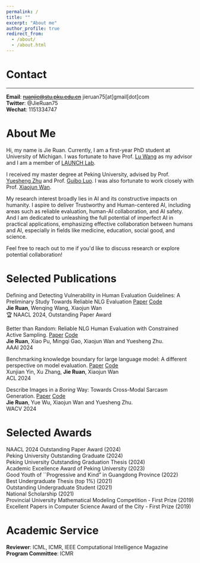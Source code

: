 ```yaml
---
permalink: /
title: ""
excerpt: "About me"
author_profile: true
redirect_from: 
  - /about/
  - /about.html
---
```


# Contact
-------
**Email**: ~~ruanjie@stu.pku.edu.cn~~ jieruan75[at]gmail[dot]com  
**Twitter**: @JieRuan75  
**Wechat**: 1151334747  

# About Me

Hi, my name is Jie Ruan. Currently, I am a first-year PhD student at University of Michigan. I was fortunate to have Prof. [Lu Wang](https://web.eecs.umich.edu/~wangluxy/) as my advisor and I am a member of [LAUNCH Lab](https://launch.eecs.umich.edu/). 

<!-- I received my master degree at Peking University, advised by Prof. Yuesheng Zhu, Prof Xiaojun Wan and Prof. Guibo Luo.-->

I received my master degree at Peking University, advised by Prof. [Yuesheng Zhu](https://scholar.google.com/citations?user=HBp_nuAAAAAJ&hl=zh-CN) and Prof. [Guibo Luo](https://scholar.google.com/citations?user=kUIPmL4AAAAJ&hl=zh-CN&oi=ao). I was also fortunate to work closely with Prof. [Xiaojun Wan](https://scholar.google.com/citations?user=lTTeBdkAAAAJ&hl=zh-CN&oi=ao).

My research interest broadly lies in AI and its constructive impacts on humanity. I aspire to deliver Trustworthy and Human-centered AI, including areas such as reliable evaluation, human-AI collaboration, and AI safety. And I am dedicated to unleashing the full potential of imperfect AI in practical applications, emphasizing effective collaboration between humans and AI, especially in fields like medicine, education, social good, and science.

Feel free to reach out to me if you'd like to discuss research or explore potential collaboration!  

<!-- 

I am currently pursuing a master's degree at Peking University, focusing on natural language generation and evaluation. 

My research interest broadly lies in Artificial Intelligence (AI) and its constructive impacts on humanity. I aspire to deliver Trustworthy and Human-centered AI, including areas such as reliable evaluation, human-AI collaboration, and AI safety. And I am dedicated to unleashing the full potential of imperfect AI in practical applications, emphasizing effective collaboration between humans and AI, especially in fields like medicine, social good, and science.


If you are interested in collaboration, please reach out! I'm more than happy to chat about opportunities here!
-->
# Selected Publications
Defining and Detecting Vulnerability in Human Evaluation Guidelines: A Preliminary Study Towards Reliable NLG Evaluation [Paper](https://arxiv.org/pdf/2406.07935) [Code](https://github.com/EnablerRx/GuidelineVulnDetect)  
**Jie Ruan**, Wenqing Wang, Xiaojun Wan   
🏆 NAACL 2024, Outstanding Paper Award  


Better than Random: Reliable NLG Human Evaluation with Constrained Active Sampling. [Paper](https://arxiv.org/pdf/2406.07967v1) [Code](https://github.com/EnablerRx/CASF)  
**Jie Ruan**, Xiao Pu, Mingqi Gao, Xiaojun Wan and Yuesheng Zhu.   
AAAI 2024  



Benchmarking knowledge boundary for large language model: A different perspective on model evaluation. [Paper](https://arxiv.org/pdf/2402.11493) [Code](https://github.com/pkulcwmzx/knowledge_boundary)  
Xunjian Yin, Xu Zhang, **Jie Ruan**, Xiaojun Wan    
ACL 2024  


Describe Images in a *Boring* Way: Towards Cross-Modal Sarcasm Generation. [Paper](https://openaccess.thecvf.com/content/WACV2024/papers/Ruan_Describe_Images_in_a_Boring_Way_Towards_Cross-Modal_Sarcasm_Generation_WACV_2024_paper.pdf) [Code](https://github.com/EnablerRx/CMSG-EGRM)  
**Jie Ruan**, Yue Wu, Xiaojun Wan and Yuesheng Zhu.   
WACV 2024  


# Selected Awards
NAACL 2024 Outstanding Paper Award (2024)  
Peking University Outstanding Graduate (2024)  
Peking University Outstanding Graduation Thesis (2024)  
Academic Excellence Award of Peking University (2023)  
Good Youth of ``Progressive and Kind” in Guangdong Province (2022)  
Best Undergraduate Thesis (top 1%) (2021)  
Outstanding Undergraduate Student (2021)  
National Scholarship (2021)  
Provincial University Mathematical Modeling Competition - First Prize (2019)  
Excellent Papers in Computer Science Award of the City - First Prize (2019)  

# Academic Service
**Reviewer**: ICML, ICMR, IEEE Computational Intelligence Magazine  
**Program Committee**: ICMR 


<!-- 

Talks
- **Reliable NLG Human Evaluation with Constrained Active Sampling**    
Saarland University, 2023    
Southern University of Science and Technologyy, 2023

-->

